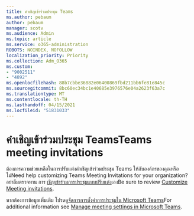 ```yaml
---
title: คําเชิญเข้าร่วมประชุม Teams
ms.author: pebaum
author: pebaum
manager: scotv
ms.audience: Admin
ms.topic: article
ms.service: o365-administration
ROBOTS: NOINDEX, NOFOLLOW
localization_priority: Priority
ms.collection: Adm_O365
ms.custom:
- "9002511"
- "4892"
ms.openlocfilehash: 88b7cbbe36882e06400869fbd211bb6fe81e845c
ms.sourcegitcommit: 8bc60ec34bc1e40685e3976576e04a2623f63a7c
ms.translationtype: MT
ms.contentlocale: th-TH
ms.lasthandoff: 04/15/2021
ms.locfileid: "51831033"
---
```

# <a name="teams-meeting-invitations"></a><span data-ttu-id="cf99d-102">คําเชิญเข้าร่วมประชุม Teams</span><span class="sxs-lookup"><span data-stu-id="cf99d-102">Teams meeting invitations</span></span>

<span data-ttu-id="cf99d-103">ต้องการความช่วยเหลือในการปรับแต่งคําเชิญเข้าร่วมประชุม Teams ให้กับองค์กรของคุณหรือไม่</span><span class="sxs-lookup"><span data-stu-id="cf99d-103">Need help customizing Teams Meeting Invitations for your organization?</span></span> <span data-ttu-id="cf99d-104">อย่าลืมตรวจทาน การ [เชิญเข้าร่วมการประชุมแบบปรับแต่ง](https://docs.microsoft.com/microsoftteams/meeting-settings-in-teams#customize-meeting-invitations)เอง</span><span class="sxs-lookup"><span data-stu-id="cf99d-104">Be sure to review [Customize Meeting invitations](https://docs.microsoft.com/microsoftteams/meeting-settings-in-teams#customize-meeting-invitations).</span></span>  

<span data-ttu-id="cf99d-105">หากต้องการข้อมูลเพิ่มเติม โปรดดู[จัดการการตั้งค่าการประชุมใน Microsoft Teams](https://docs.microsoft.com/microsoftteams/meeting-settings-in-teams)</span><span class="sxs-lookup"><span data-stu-id="cf99d-105">For additional information see [Manage meeting settings in Microsoft Teams](https://docs.microsoft.com/microsoftteams/meeting-settings-in-teams).</span></span>
